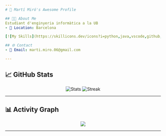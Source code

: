 ```yaml
---
# 🚀 Martí Miró's Awesome Profile

## 👨‍💻 About Me
Estudiant d'enginyeria informàtica a la UB
- 📍 Location: Barcelona

[![My Skills](https://skillicons.dev/icons?i=python,java,vscode,github,git,vim,jupyter,numpy,linux)](https://skillicons.dev)

## 🌐 Contact
- 📧 Email: marti.miro.06@gmail.com

---
```


## 📈 GitHub Stats
<div align="center">
<img src="https://github-readme-stats.vercel.app/api?username=martimiro&show_icons=true&theme=tokyonight" alt="Stats" />
<img src="https://github-readme-streak-stats.herokuapp.com?user=martimiro&theme=tokyonight" alt="Streak" />
</div>

---

## 📊 Activity Graph
<div align="center">
<img src="https://github-readme-activity-graph.vercel.app/graph?username=martimiro&theme=tokyo-night&area=true" />
</div>

---
